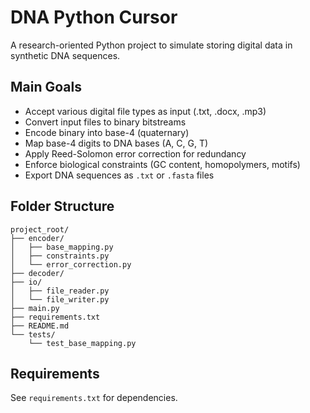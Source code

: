 # DNA Python Cursor

A research-oriented Python project to simulate storing digital data in synthetic DNA sequences.

## Main Goals
- Accept various digital file types as input (.txt, .docx, .mp3)
- Convert input files to binary bitstreams
- Encode binary into base-4 (quaternary)
- Map base-4 digits to DNA bases (A, C, G, T)
- Apply Reed-Solomon error correction for redundancy
- Enforce biological constraints (GC content, homopolymers, motifs)
- Export DNA sequences as `.txt` or `.fasta` files

## Folder Structure
```
project_root/
├── encoder/
│   ├── base_mapping.py
│   ├── constraints.py
│   └── error_correction.py
├── decoder/
├── io/
│   ├── file_reader.py
│   └── file_writer.py
├── main.py
├── requirements.txt
├── README.md
└── tests/
    └── test_base_mapping.py
```

## Requirements
See `requirements.txt` for dependencies. 